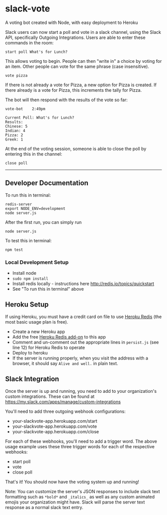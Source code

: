 # slack-vote
A voting bot created with Node, with easy deployment to Heroku

Slack users can now start a poll and vote in a slack channel, using the Slack API, specifically Outgoing Integrations. Users are able to enter these commands in the room:
```
start poll What's for Lunch?
```
This allows voting to begin. People can then "write in" a choice by voting for an item. Other people can vote for the same phrase (case insensitive).
```
vote pizza
```
If there is not already a vote for Pizza, a new option for Pizza is created. If there already is a vote for Pizza, this increments the tally for Pizza.

The bot will then respond with the results of the vote so far:
```
vote-bot    2:49pm

Current Poll: What's for Lunch?
Results:
Chinese: 5
Indian: 4
Pizza: 2
Greek: 1
```

At the end of the voting session, someone is able to close the poll by entering this in the channel:
```
close poll
```

---
## Developer Documentation

To run this in terminal:
```
redis-server
export NODE_ENV=development
node server.js
```
After the first run, you can simply run
```
node server.js
```


To test this in terminal:
```
npm test
```

### Local Development Setup
* Install node
* `sudo npm install`
* Install redis locally - instructions here http://redis.io/topics/quickstart
* See "To run this in terminal" above

## Heroku Setup
If using Heroku, you must have a credit card on file to use [Heroku Redis](https://elements.heroku.com/addons/heroku-redis) (the most basic usage plan is free). 

* Create a new Heroku app
* Add the free [Heroku Redis add-on](https://elements.heroku.com/addons/heroku-redis) to this app
* Comment and un-comment out the appropriate lines in `persist.js` (see line 12) for Heroku Redis to operate
* Deploy to heroku
* If the server is running properly, when you visit the address with a browser, it should say `Alive and well.` in plain text.

## Slack Integration
Once the server is up and running, you need to add to your organization's custom integrations. These can be found at https://my.slack.com/apps/manage/custom-integrations 

You'll need to add three outgoing webhook configurations:
* your-slackvote-app.herokuapp.com/start
* your-slackvote-app.herokuapp.com/vote
* your-slackvote-app.herokuapp.com/close

For each of these webhooks, you'll need to add a trigger word. The above usage example uses these three trigger words for each of the respective webhooks:
* start poll
* vote
* close poll

That's it! You should now have the voting system up and running!

Note: You can customize the server's JSON responses to include slack text formatting such as `*bold*` and `_italics_` as well as any custom animated emojis your organization might have. Slack will parse the server text response as a normal slack text entry.

